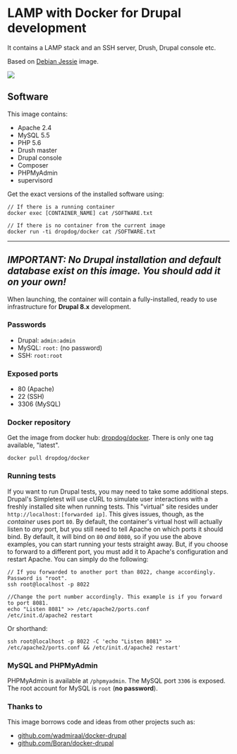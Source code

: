 LAMP with Docker for Drupal development
========================================

It contains a LAMP stack and an SSH server, Drush, Drupal console etc. 

Based on [Debian Jessie](https://wiki.debian.org/DebianJessie) image.

[![](https://imagelayers.io/badge/dropdog/docker:latest.svg)](https://imagelayers.io/?images=dropdog/docker:latest 'Get your own badge on imagelayers.io')

Software
---------

This image contains:

* Apache 2.4
* MySQL 5.5
* PHP 5.6
* Drush master
* Drupal console
* Composer
* PHPMyAdmin
* supervisord

Get the exact versions of the installed software using:

```
// If there is a running container
docker exec [CONTAINER_NAME] cat /SOFTWARE.txt

// If there is no container from the current image
docker run -ti dropdog/docker cat /SOFTWARE.txt
```

-----------
*IMPORTANT: No Drupal installation and default database exist on this image. You should add it on your own!*
-----------

When launching, the container will contain a fully-installed, ready to use infrastructure for **Drupal 8.x** development.

### Passwords

* Drupal: `admin:admin`
* MySQL: `root:` (no password)
* SSH: `root:root`

### Exposed ports

* 80 (Apache)
* 22 (SSH)
* 3306 (MySQL)


### Docker repository

Get the image from docker hub: [dropdog/docker](https://hub.docker.com/r/dropdog/docker/). There is only one tag available, "latest".

```
docker pull dropdog/docker
```

### Running tests

If you want to run Drupal tests, you may need to take some additional steps.
Drupal's Simpletest will use cURL to simulate user interactions with a freshly installed site when running tests. This "virtual" site resides under `http://localhost:[forwarded ip]`. This gives issues, though, as the *container* uses port `80`.
By default, the container's virtual host will actually listen to *any* port, but you still need to tell Apache on which ports it should bind. By default, it will bind on `80` *and* `8080`, so if you use the above examples, you can start running your tests straight away.
But, if you choose to forward to a different port, you must add it to Apache's configuration and restart Apache. You can simply do the following:

```
// If you forwarded to another port than 8022, change accordingly. Password is "root".
ssh root@localhost -p 8022
```

```  
//Change the port number accordingly. This example is if you forward to port 8081.
echo "Listen 8081" >> /etc/apache2/ports.conf
/etc/init.d/apache2 restart
```

Or shorthand:

```
ssh root@localhost -p 8022 -C 'echo "Listen 8081" >> /etc/apache2/ports.conf && /etc/init.d/apache2 restart'
```

### MySQL and PHPMyAdmin

PHPMyAdmin is available at `/phpmyadmin`.
The MySQL port `3306` is exposed.
The root account for MySQL is `root` (**no password**).

### Thanks to
This image borrows code and ideas from other projects such as:

 - [github.com/wadmiraal/docker-drupal](https://github.com/wadmiraal/docker-drupal)
 - [github.com/Boran/docker-drupal](https://github.com/Boran/docker-drupal)
